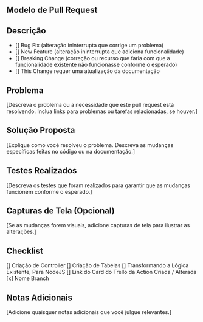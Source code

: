 ## Modelo de Pull Request ##

## Descrição ##
- [] Bug Fix (alteração ininterrupta que corrige um problema)
- [] New Feature (alteração ininterrupta que adiciona funcionalidade)
- [] Breaking Change (correção ou recurso que faria com que a funcionalidade existente não funcionasse conforme o esperado)
- [] This Change requer uma atualização da documentação

## Problema ##
[Descreva o problema ou a necessidade que este pull request está resolvendo. Inclua links para problemas ou tarefas relacionadas, se houver.]

## Solução Proposta ##
[Explique como você resolveu o problema. Descreva as mudanças específicas feitas no código ou na documentação.]

## Testes Realizados ##
[Descreva os testes que foram realizados para garantir que as mudanças funcionem conforme o esperado.]

## Capturas de Tela (Opcional)
[Se as mudanças forem visuais, adicione capturas de tela para ilustrar as alterações.]

## Checklist
 [] Criação de Controller
 [] Criação de Tabelas
 [] Transformando a Lógica Existente, Para NodeJS
 [] Link do Card do Trello da Action Criada / Alterada
[x] Nome Branch


## Notas Adicionais
[Adicione quaisquer notas adicionais que você julgue relevantes.]